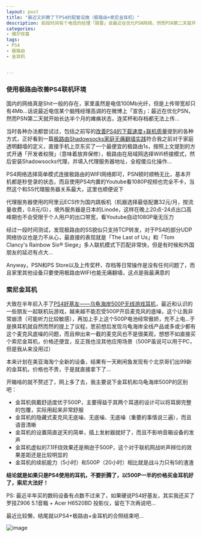 ```yaml
---
layout: post
title: "最近又折腾了下PS4的配套设施（极路由+索尼金耳机）"
description: 前段时间有个电信的经理「跳警」说最近在优化PSN网络，然而PSN第二天就开始长达半个月的瘫痪状态，连奖杯和存档都无法上传...
categories:
- 偶尔惊喜
tags:
- PS4
- 极路由
- 金耳机


---
```


### 使用极路由改善PS4联机环境

国内的网络真是Shit一般的存在，家里虽然是电信100Mb光纤，但是上传带宽却只有4Mb...话说最近电信某个脑残经理高调的在微博上「宣告」：最近在优化PSN，然而PSN第二天就开始长达半个月的瘫痪状态，连奖杯和存档都无法上传...

当时各种办法都尝试过，包括之前写的[改善PS4的下载速度+联机质量](http://www.besteric.com/2015/01/21/my-ps4-network/)提到的各种方式，正好看到一篇[极路由Shadowsocks家庭无痛翻墙实践](https://luolei.org/hiwifi-shadowsocks/)符合我之前对于家庭透明翻墙的定义，直接手机上京东买了一个最便宜的极路由1s，按照上文提到的方式开通「开发者权限」（意味着放弃保修），极路由在局域网选择Wifi桥接模式，然后安装Shadowsocks代理，并填入代理服务器地址，全程傻瓜化操作...

PS4网络选择简单模式连接极路由的WIFI网络即可，PSN顿时顺畅无比，基本开机都是秒登录的状态，而且使用PS4内置的Youtube看1080P视频也完全不卡，当然这个和SS代理服务器关系最大，这里也顺便说下

代理服务器使用的阿里云ECS作为国内跳板机（机器选择最低配置32元/月，按流量收费，0.8元/G），境外服务器是日本的Linode，这样在晚上20点-24点出口高峰期也不会受限于个人用户的出口带宽，看Youtube自动1080P毫无压力

经过一段时间测试，发现极路由的SS貌似只支持TCP转发，对于PS4的部分UDP网络协议也是力不从心，最直接的表现就是「The Last of Us」和「Tom Clancy's Rainbow Six® Siege」多人联机模式下匹配非常快，但是有时候和外国朋友的延迟有点大...

Anyway，PSN和PS Store以及上传奖杯、存档等日常操作是没有任何问题了，而且家里其他设备只要使用极路由WIFI也能无痛翻墙，这点是我最满意的

### 索尼金耳机

大致在半年前入手了[PS4好基友——乌龟海岸500P无线游戏耳机](http://www.besteric.com/2015/04/11/turtle-beach-500p-with-ps4/)，最近和认识的一些朋友一起联机玩游戏，越来越不能忍受500P开启麦克风的底噪，这个让我非常崩溃（可能听力比较敏感），再加上手上这个500P电池经常傲娇，充不上电...于是换耳机就自然而然的提上了议程，思前想后发现乌龟海岸全线产品或多或少都有这个麦克风底噪的问题，而且伸出来一截的麦克风也不是很美观，想想不如直接买个索尼金耳机，价格还便宜，反正我也没其他应用场景（500P虽说可以用于PC，但是我从来没用过）

本来计划在美亚海淘个全新的设备，结果有一天刷闲鱼发现有个北京哥们出99新的金耳机，价格也不贵，于是就直接拿下了...

开箱啥的就不赘述了，网上多了去，我主要说下金耳机和乌龟海岸500P的区别吧：

* 金耳机佩戴舒适度优于500P，主要得益于其两个耳道的设计可以将耳廓完整的包覆，实际用起来非常舒服
* 金耳机的隐藏式麦克风无底噪、无底噪、无底噪（重要的事情说三遍），而且语音清晰
* 金耳机的设置简直逆天的简单，插上发射器就好了，而且不影响音箱设备的发声
* 金耳机虚拟的7.1环绕效果还是稍逊于500P，这个对于联机网战听声辨位的效果差距还是比较明显的
* 金耳机的续航能力（5小时）和500P（20小时）相比就是战斗力只有5的渣渣

**结论就是如果只是PS4使用的耳机，不要折腾了，以500P一半的价格买金耳机好了，索尼大法好！**

PS: 最近半年买的数码设备有点数不过来了，如果硬说PS4好基友，其实我还买了罗技Z906 5.1音箱 + Acer H6520BD 投影仪，留在下次再说吧...

最近比较懒，结尾就以PS4+极路由+金耳机的合照结束吧...

![image](http://gtms04.alicdn.com/tps/i4/TB19_1ULpXXXXc6XXXXysWu2FXX-960-1280.jpg)



